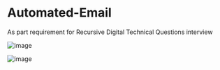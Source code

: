 # Automated-Email
As part requirement for Recursive Digital Technical Questions interview

![image](https://github.com/TinyMushroom6/Automated-Email/assets/99752086/3cb09dd5-5553-4752-ae69-2cf972cbc525)

![image](https://github.com/TinyMushroom6/Automated-Email/assets/99752086/de0cb34d-f057-48cb-9719-fe7ba4ecc7c3)
